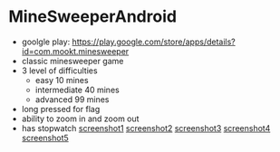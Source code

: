 # MineSweeperAndroid
- goolgle play: https://play.google.com/store/apps/details?id=com.mookt.minesweeper
- classic minesweeper game
- 3 level of difficulties
  - easy 10 mines
  - intermediate 40 mines
  - advanced 99 mines
- long pressed for flag
- ability to zoom in and zoom out
- has stopwatch
[screenshot1](MineSweeperPics/Screenshot_2019-07-21-17-20-17[1].png)
[screenshot2](MineSweeperPics/Screenshot_2019-07-21-17-20-21[1].png)
[screenshot3](MineSweeperPics/Screenshot_2019-07-21-17-20-26[1].png)
[screenshot4](MineSweeperPics/Screenshot_2019-07-21-17-20-39[1].png)
[screenshot5](MineSweeperPics/Screenshot_2019-07-21-17-20-52[1].png)
